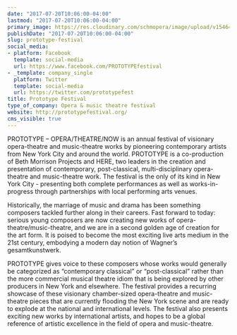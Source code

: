 ```yaml
---
date: "2017-07-20T10:06:00-04:00"
lastmod: "2017-07-20T10:06:00-04:00"
primary_image: https://res.cloudinary.com/schmopera/image/upload/v1546480253/media/2019/01/Logo-PrototypeFestival.jpg
publishDate: "2017-07-20T10:06:00-04:00"
slug: prototype-festival
social_media:
- platform: Facebook
  template: social-media
  url: https://www.facebook.com/PROTOTYPEfestival
- _template: company_single
  platform: Twitter
  template: social-media
  url: https://twitter.com/prototypefest
title: Prototype Festival
type_of_company: Opera & music theatre festival
website: http://prototypefestival.org/
cms_visible: true
---
```

PROTOTYPE – OPERA/THEATRE/NOW is an annual festival of visionary opera-theatre and music-theatre works by pioneering contemporary artists from New York City and around the world. PROTOTYPE is a co-production of Beth Morrison Projects and HERE, two leaders in the creation and presentation of contemporary, post-classical, multi-disciplinary opera-theatre and music-theatre work. The festival is the only of its kind in New York City - presenting both complete performances as well as works-in-progress through partnerships with local performing arts venues.

Historically, the marriage of music and drama has been something composers tackled further along in their careers.  Fast forward to today: serious young composers are now creating new works of opera-theatre/music-theatre, and we are in a second golden age of creation for the art form. It is poised to become the most exciting live arts medium in the 21st century, embodying a modern day notion of Wagner’s gesamtkunstwerk. 

PROTOTYPE gives voice to these composers whose works would generally be categorized as “contemporary classical” or “post-classical” rather than the more commercial musical theatre idiom that is being explored by other producers in New York and elsewhere. The festival provides a recurring showcase of these visionary chamber-sized opera-theatre and music-theatre pieces that are currently flooding the New York scene and are ready to explode at the national and international levels. The festival also presents exciting new works by international artists, and hopes to be a global reference of artistic excellence in the field of opera and music-theatre.